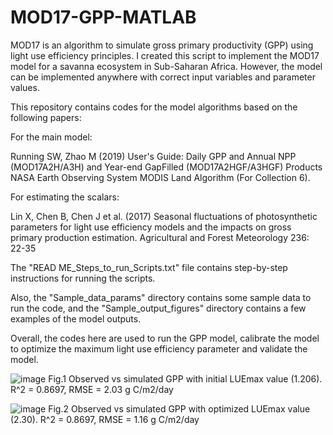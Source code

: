 # MOD17-GPP-MATLAB
MOD17 is an algorithm to simulate gross primary productivity (GPP) using light use efficiency principles. I created this script to implement the MOD17 model for a savanna ecosystem in Sub-Saharan Africa. However, the model can be implemented anywhere with correct input variables and parameter values.

This repository contains codes for the model algorithms based on the following papers:

For the main model:

Running SW, Zhao M (2019) User's Guide: Daily GPP and Annual NPP (MOD17A2H/A3H) and Year-end GapFilled (MOD17A2HGF/A3HGF) Products NASA Earth Observing System MODIS Land Algorithm (For Collection 6).

For estimating the scalars:

Lin X, Chen B, Chen J et al. (2017) Seasonal fluctuations of photosynthetic parameters for light use efficiency models and the impacts on gross primary production estimation. Agricultural and Forest Meteorology 236: 22-35

The "READ ME_Steps_to_run_Scripts.txt" file contains step-by-step instructions for running the scripts.

Also, the "Sample_data_params" directory contains some sample data to run the code, and the "Sample_output_figures" directory contains a few examples of the model outputs.

Overall, the codes here are used to run the GPP model, calibrate the model to optimize the maximum light use efficiency parameter and validate the model.

![image](https://github.com/mds-islam/MOD17-GPP-MATLAB/assets/158111120/74e59b16-4af4-4279-806d-1689bd27e038)
Fig.1 Observed vs simulated GPP with initial LUEmax value (1.206). R^2 = 0.8697, RMSE = 2.03 g C/m2/day

![image](https://github.com/mds-islam/MOD17-GPP-MATLAB/assets/158111120/0ef1b93e-5f08-4233-8f71-ecf671e2a773)
Fig.2 Observed vs simulated GPP with optimized LUEmax value (2.30). R^2 = 0.8697, RMSE = 1.16 g C/m2/day


